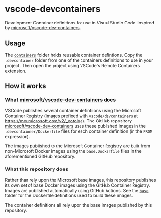 # vscode-devcontainers

Development Container definitions for use in Visual Studio Code. Inspired by [microsoft/vscode-dev-containers](https://github.com/microsoft/vscode-dev-containers).

## Usage

The [`containers`](containers/) folder holds reusable container defintions. Copy the `.devcontainer` folder from one of the containers definitions to use in your project. Then open the project using VSCode's Remote Containers extension.

## How it works

### What [microsoft/vscode-dev-containers](https://github.com/microsoft/vscode-dev-containers) does

VSCode publishes several container defintiions using the Microsoft Container Registry (images prefixed with `vscode/devcontainers` at https://mcr.microsoft.com/v2/_catalog). The GitHub repository [microsoft/vscode-dev-containers](https://github.com/microsoft/vscode-dev-containers) uses these published images in the `.devcontaioner/Dockerfile` files for each container definition (in the `FROM` expression).

The images published to the Microsoft Container Registry are built from non-Microsoft Docker images using the `base.Dockerfile` files in the aforementioned GitHub repository.

### What this repository does

Rather than rely upon the Microsoft base images, this repository publishes its own set of base Docker images using the GitHub Container Registry. Images are published automatically using GitHub Actions. See the [`base`](base/) folder for the Dockerfile definitions used to build these images.

The container definitions all rely upon the base images published by this repository.
